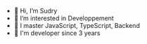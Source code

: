 - 👋 Hi, I’m Sudry
- 👀 I’m interested in Developpement
- 🌱 I master JavaScript, TypeScript, Backend
- 🦋 I'm developer since 3 years
